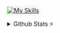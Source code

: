 [![My Skills](https://skillicons.dev/icons?i=html,css,js,ts,java,php,dart,nodejs,react,next,vite,flutter,express,spring,nest,postgresql,sqlite,git,github,aws,materialui,tailwind,idea,webstorm,phpstorm,vscode,neovim,linux,npm,maven,postman,stackoverflow)](https://skillicons.dev)
<details>
  <summary>Github Stats ⚡</summary>
  
  <a href="#">![Github stats](https://github-readme-stats.vercel.app/api?username=HarenaFiantso&theme=holi&count_private=true&hide_border=true&line_height=20)</a>
  <a href="#">![Top Langs](https://github-readme-stats.vercel.app/api/top-langs/?username=HarenaFiantso&layout=compact&theme=holi&count_private=true&hide_border=true&hide_progress=true)</a>
</details>
